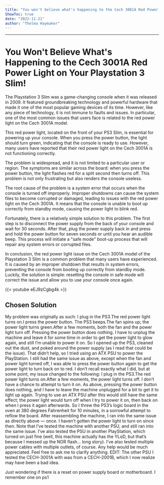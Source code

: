 ```yaml
---
title: "You won't believe what's happening to the Cech 3001A Red Power Light on your Playstation 3 Slim!"
ShowToc: true 
date: "2022-11-21"
author: "Thelma Haymaker"
---
```

*****
# You Won't Believe What's Happening to the Cech 3001A Red Power Light on Your Playstation 3 Slim!

The Playstation 3 Slim was a game-changing console when it was released in 2009. It featured groundbreaking technology and powerful hardware that made it one of the most popular gaming devices of its time. However, like any piece of technology, it is not immune to faults and issues. In particular, one of the most common issues that users face is related to the red power light on the Cech 3001A model. 

This red power light, located on the front of your PS3 Slim, is essential for powering up your console. When you press the power button, the light should turn green, indicating that the console is ready to use. However, many users have reported that their red power light on the Cech 3001A is not functioning correctly. 

The problem is widespread, and it is not limited to a particular user or region. The symptoms are similar across the board: when you press the power button, the light flashes red for a split second then turns off. This problem is not only frustrating but also renders the console useless. 

The root cause of the problem is a system error that occurs when the console is turned off improperly. Improper shutdowns can cause the system files to become corrupted or damaged, leading to issues with the red power light on the Cech 3001A. It means that the console is unable to boot up correctly from standby mode, causing the power light to blink red. 

Fortunately, there is a relatively simple solution to this problem. The first step is to disconnect the power supply from the back of your console and wait for 30 seconds. After that, plug the power supply back in and press and hold the power button for seven seconds or until you hear an audible beep. This process will initiate a "safe mode" boot-up process that will repair any system errors or corrupted files. 

In conclusion, the red power light issue on the Cech 3001A model of the Playstation 3 Slim is a common problem that many users have experienced. It is caused by an improper shutdown that results in system errors, preventing the console from booting up correctly from standby mode. Luckily, the solution is simple: resetting the console in safe mode will correct the issue and allow you to use your console once again.

{{< youtube eEJ9zCgbg4k >}} 



## Chosen Solution
 My problem was originally as such:
I plug in the PS3.The red power light turns on.I press the power button. The PS3 beeps.The fan spins up; the power light turns green.After a few moments, both the fan and the power light turn off. Pressing the power button does nothing. I have to unplug the machine and leave it for some time in order to get the power light to glow again, and still I’m unable to power it on.
So I opened up the PS3, cleaned out the dust, and poked around the power supply (as I read that could be the issue). That didn’t help, so I tried using an ATX PSU to power the PlayStation. I still had the same issue as above, except when the fan and power light turned off, I was able to press the power button again to get the power light to turn back on to red.
I don’t recall exactly what I did, but at some point, my issue changed to the following:
I plug in the PS3.The red power light turns on.After a few moments, the power light turns off. I don’t have a chance to attempt to turn it on. As above, pressing the power button does nothing, and I have to leave the machine unplugged for a bit to get it to light up again.
Trying to use an ATX PSU after this would still have the same effect; the power light would turn off when I try to power it on, then back on when I press it again afterwards.
So I threw the PS3’s logic board in the oven at 380 degrees Fahrenheit for 10 minutes, in a sorrowful attempt to reflow the board. After reassembling the machine, I ran into the same issue as directly above — once. I haven’t gotten the power light to turn on since then.
Note that I’ve tested the machine with another PSU, and still ran into the same issue. I’ve also tested the PSU in another PlayStation, which turned on just fine (well, this machine actually has the YLoD, but that’s because I messed up the NOR flash… long story). I’ve also tested multiple power cables with multiple outlets, of course.
Any help would be much appreciated. Feel free to ask me to clarify anything.
EDIT: The other PSU I tested the CECH-3001A with was from a CECH-2001B, which I now realize may have been a bad idea.

 Just wondering if there is a reset on power supply board or motherboard. I remember one on ps1




